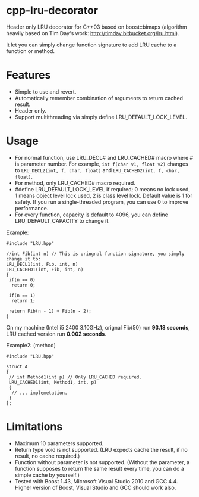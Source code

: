 # cpp-lru-decorator
Header only LRU decorator for C++03 based on boost::bimaps (algorithm heavily based on Tim Day's work: http://timday.bitbucket.org/lru.html).

It let you can simply change function signature to add LRU cache to a function or method.

# Features
  * Simple to use and revert.
  * Automatically remember combination of arguments to return cached result.
  * Header only.
  * Support multithreading via simply define LRU_DEFAULT_LOCK_LEVEL.
  
# Usage

  * For normal function, use LRU_DECL# and LRU_CACHED# macro where # is parameter number. For example, `int f(char v1, float v2)` changes to `LRU_DECL2(int, f, char, float)` and `LRU_CACHED2(int, f, char, float)`.
  * For method, only LRU_CACHED# macro required.
  * #define LRU_DEFAULT_LOCK_LEVEL if required; 0 means no lock used, 1 means object level lock used, 2 is class level lock. Default value is 1 for safety. If you run a single-threaded program, you can use 0 to improve performance.
  * For every function, capacity is default to 4096, you can define LRU_DEFAULT_CAPACITY to change it.

Example:
```
#include "LRU.hpp"

//int Fib(int n) // This is oringnal function signature, you simply change it to:
LRU_DECL1(int, Fib, int, n)
LRU_CACHED1(int, Fib, int, n)
{
 if(n == 0)
  return 0;
 
 if(n == 1)
  return 1;
 
 return Fib(n - 1) + Fib(n - 2);
}
```

On my machine (Intel i5 2400 3.10GHz), orignal Fib(50) run **93.18 seconds**, LRU cached version run **0.002 seconds**.

Example2: (method)
```
#include "LRU.hpp"

struct A
{
 // int Method1(int p) // Only LRU_CACHED required.
 LRU_CACHED1(int, Method1, int, p)
 {
  // ... implemetation.
 }
};
```

# Limitations
  * Maximum 10 parameters supported.
  * Return type void is not supported. (LRU expects cache the result, if no result, no cache required.)
  * Function without parameter is not supported. (Without the parameter, a function supposes to return the same result every time, you can do a simple cache by yourself.)
  * Tested with Boost 1.43, Microsoft Visual Studio 2010 and GCC 4.4. Higher version of Boost, Visual Studio and GCC should work also.
